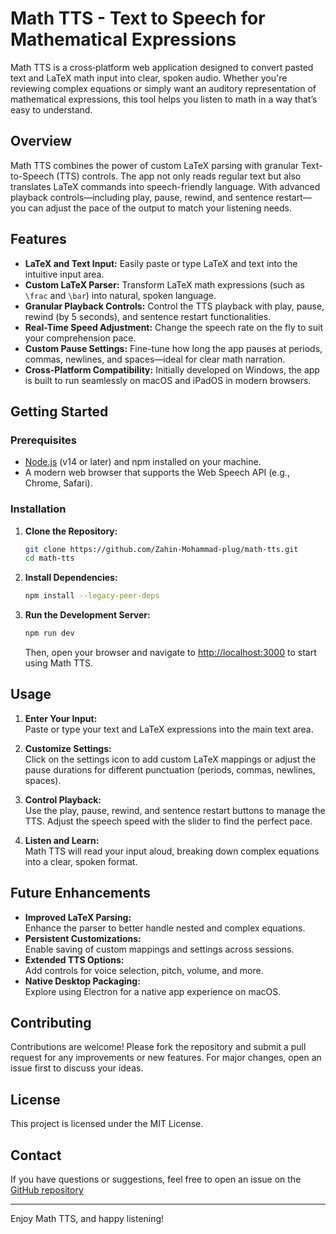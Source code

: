 # Math TTS - Text to Speech for Mathematical Expressions

Math TTS is a cross‑platform web application designed to convert pasted text and LaTeX math input into clear, spoken audio. Whether you're reviewing complex equations or simply want an auditory representation of mathematical expressions, this tool helps you listen to math in a way that’s easy to understand.

## Overview

Math TTS combines the power of custom LaTeX parsing with granular Text-to-Speech (TTS) controls. The app not only reads regular text but also translates LaTeX commands into speech-friendly language. With advanced playback controls—including play, pause, rewind, and sentence restart—you can adjust the pace of the output to match your listening needs.

## Features

- **LaTeX and Text Input:** Easily paste or type LaTeX and text into the intuitive input area.
- **Custom LaTeX Parser:** Transform LaTeX math expressions (such as `\frac` and `\bar`) into natural, spoken language.
- **Granular Playback Controls:** Control the TTS playback with play, pause, rewind (by 5 seconds), and sentence restart functionalities.
- **Real-Time Speed Adjustment:** Change the speech rate on the fly to suit your comprehension pace.
- **Custom Pause Settings:** Fine-tune how long the app pauses at periods, commas, newlines, and spaces—ideal for clear math narration.
- **Cross-Platform Compatibility:** Initially developed on Windows, the app is built to run seamlessly on macOS and iPadOS in modern browsers.

## Getting Started

### Prerequisites

- [Node.js](https://nodejs.org/) (v14 or later) and npm installed on your machine.
- A modern web browser that supports the Web Speech API (e.g., Chrome, Safari).

### Installation

1. **Clone the Repository:**

   ```bash
   git clone https://github.com/Zahin-Mohammad-plug/math-tts.git
   cd math-tts
   ```

2. **Install Dependencies:**

   ```bash
   npm install --legacy-peer-deps
   ```

3. **Run the Development Server:**

   ```bash
   npm run dev
   ```

   Then, open your browser and navigate to [http://localhost:3000](http://localhost:3000) to start using Math TTS.

## Usage

1. **Enter Your Input:**  
   Paste or type your text and LaTeX expressions into the main text area.

2. **Customize Settings:**  
   Click on the settings icon to add custom LaTeX mappings or adjust the pause durations for different punctuation (periods, commas, newlines, spaces).

3. **Control Playback:**  
   Use the play, pause, rewind, and sentence restart buttons to manage the TTS. Adjust the speech speed with the slider to find the perfect pace.

4. **Listen and Learn:**  
   Math TTS will read your input aloud, breaking down complex equations into a clear, spoken format.

## Future Enhancements

- **Improved LaTeX Parsing:**  
  Enhance the parser to better handle nested and complex equations.
- **Persistent Customizations:**  
  Enable saving of custom mappings and settings across sessions.
- **Extended TTS Options:**  
  Add controls for voice selection, pitch, volume, and more.
- **Native Desktop Packaging:**  
  Explore using Electron for a native app experience on macOS.

## Contributing

Contributions are welcome! Please fork the repository and submit a pull request for any improvements or new features. For major changes, open an issue first to discuss your ideas.

## License

This project is licensed under the MIT License.

## Contact

If you have questions or suggestions, feel free to open an issue on the [GitHub repository](https://github.com/Zahin-Mohammad-plug/math-tts)

---

Enjoy Math TTS, and happy listening!
```
